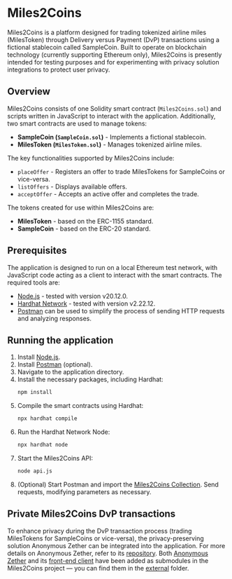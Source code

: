 # Miles2Coins

Miles2Coins is a platform designed for trading tokenized airline miles (MilesToken) through Delivery versus Payment (DvP) transactions using a fictional stablecoin called SampleCoin. Built to operate on blockchain technology (currently supporting Ethereum only), Miles2Coins is presently intended for testing purposes and for experimenting with privacy solution integrations to protect user privacy.

## Overview

Miles2Coins consists of one Solidity smart contract (`Miles2Coins.sol`) and scripts written in JavaScript to interact with the application. Additionally, two smart contracts are used to manage tokens:
* **SampleCoin (`SampleCoin.sol`)** - Implements a fictional stablecoin.
* **MilesToken (`MilesToken.sol`)** - Manages tokenized airline miles.

The key functionalities supported by Miles2Coins include:
* `placeOffer` - Registers an offer to trade MilesTokens for SampleCoins or vice-versa.
* `listOffers` - Displays available offers.
* `acceptOffer` - Accepts an active offer and completes the trade.

The tokens created for use within Miles2Coins are:
* **MilesToken** - based on the ERC-1155 standard.
* **SampleCoin** - based on the ERC-20 standard.

## Prerequisites

The application is designed to run on a local Ethereum test network, with JavaScript code acting as a client to interact with the smart contracts. The required tools are:
* [Node.js](https://nodejs.org/en/download/) - tested with version v20.12.0.
* [Hardhat Network](https://github.com/NomicFoundation/hardhat) - tested with version v2.22.12.
* [Postman](https://www.postman.com/downloads/) can be used to simplify the process of sending HTTP requests and analyzing responses.

## Running the application

1. Install [Node.js](https://nodejs.org/en/download/).
2. Install [Postman](https://www.postman.com/downloads/) (optional).
3. Navigate to the application directory.
4. Install the necessary packages, including Hardhat:
   ```bash
   npm install
   ```
5. Compile the smart contracts using Hardhat:
   ```bash
   npx hardhat compile
   ```
6. Run the Hardhat Network Node:
   ```bash
   npx hardhat node
   ```
7. Start the Miles2Coins API:
   ```bash
   node api.js
   ```
8. (Optional) Start Postman and import the [Miles2Coins Collection](Miles2Coins_postman_collection.json). Send requests, modifying parameters as necessary.

## Private Miles2Coins DvP transactions

To enhance privacy during the DvP transaction process (trading MilesTokens for SampleCoins or vice-versa), the privacy-preserving solution Anonymous Zether can be integrated into the application. For more details on Anonymous Zether, refer to its [repository](https://github.com/dalmendra/anonymous-zether). Both [Anonymous Zether](https://github.com/dalmendra/anonymous-zether) and its [front-end client](https://github.com/dalmendra/anonymous-zether-client) have been added as submodules in the Miles2Coins project — you can find them in the [external](external) folder.